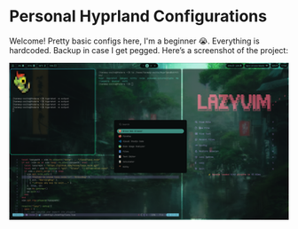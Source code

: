 # Personal Hyprland Configurations

Welcome! 
Pretty basic configs here, I'm a beginner 😭. 
Everything is hardcoded.
Backup in case I get pegged.
Here’s a screenshot of the project:

![Screenshot](images/example.png)